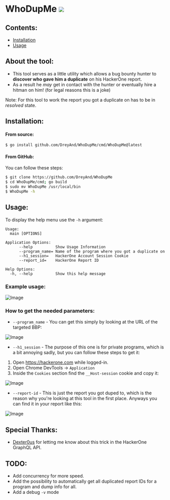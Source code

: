# WhoDupMe <a href="https://twitter.com/intent/follow?screen_name=dreyand_"><img src="https://img.shields.io/twitter/follow/DreyAnd.svg?style=social&label=Follow"></a>

## Contents:

- [Installation](#Installation)
- [Usage](#Usage)

## About the tool:

* This tool serves as a little utility which allows a bug bounty hunter to **discover who gave him a duplicate** on his HackerOne report.
* As a result he *may* get in contact with the hunter or eventually hire a hitman on him! (for legal reasons this is a joke)


Note: For this tool to work the report you got a duplicate on has to be in *resolved* state.
## Installation:

#### From source:

```bash
$ go install github.com/DreyAnd/WhoDupMe/cmd/WhoDupMe@latest
```

#### From GitHub:

You can follow these steps:

```bash
$ git clone https://github.com/DreyAnd/WhoDupMe
$ cd WhoDupMe/cmd; go build
$ sudo mv WhoDupMe /usr/local/bin 
$ WhoDupMe -h
```

## Usage:

To display the help menu use the `-h` argument:
```
Usage:
  main [OPTIONS]

Application Options:
      --help          Show Usage Information
      --program_name= Name of the program where you got a duplicate on
      --h1_session=   HackerOne Account Session Cookie
      --report_id=    HackerOne Report ID

Help Options:
  -h, --help          Show this help message
```
### Example usage:

![Image](https://i.imgur.com/IENFeQj.png)

### How to get the needed parameters:

* `--program_name` - You can get this simply by looking at the URL of the targeted BBP:

![Image](https://i.imgur.com/Rv3MwLj.png)

* `--h1_session` - The purpose of this one is for private programs, which is a bit annoying sadly, but you can follow these steps to get it:

1. Open https://hackerone.com while logged-in.
2. Open Chrome DevTools -> `Application`
3. Inside the `Cookies` section find the `__Host-session` cookie and copy it:

![Image](https://i.imgur.com/BkUMfRd.png) 

* `--report-id` - This is just the report you got duped to, which is the reason why you're looking at this tool in the first place. Anyways you can find it in your report like this:

![Image](https://i.imgur.com/ER4eZRC.png)

## Special Thanks:

* [Dexter0us](https://twitter.com/0xDexter0us) for letting me know about this trick in the HackerOne GraphQL API.


## TODO:

* Add concurrency for more speed.
* Add the possibility to automatically get all duplicated report IDs for a program and dump info for all.
* Add a debug `-v` mode
